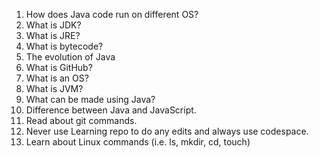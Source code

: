 1.	How does Java code run on different OS?
2.	What is JDK?
3.	What is JRE?
4.	What is bytecode?
5.	The evolution of Java
6.	What is GitHub?
7.	What is an OS?
8.	What is JVM?
9.	What can be made using Java?
10.	Difference between Java and JavaScript.
11. Read about git commands.
12. Never use Learning repo to do any edits and always use codespace.
13. Learn about Linux commands (i.e. ls, mkdir, cd, touch)